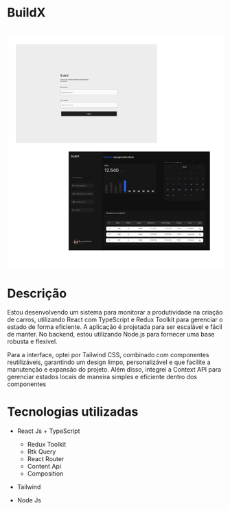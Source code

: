 # BuildX

<br>

<img src="./public/capaBuildx.png" style="text-align:center" width="750px" alt="capa do projeto">

<br>

# Descrição

Estou desenvolvendo um sistema para monitorar a produtividade na criação de carros, utilizando React com TypeScript e Redux Toolkit para gerenciar o estado de forma eficiente. A aplicação é projetada para ser escalável e fácil de manter. No backend, estou utilizando Node.js para fornecer uma base robusta e flexível.

Para a interface, optei por Tailwind CSS, combinado com componentes reutilizáveis, garantindo um design limpo, personalizável e que facilite a manutenção e expansão do projeto. Além disso, integrei a Context API para gerenciar estados locais de maneira simples e eficiente dentro dos componentes

# Tecnologias utilizadas

- React Js + TypeScript
  - Redux Toolkit
  - Rtk Query
  - React Router
  - Content Api
  - Composition

- Tailwind
- Node Js
